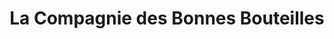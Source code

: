 ---
title: "La Compagnie des Bonnes Bouteilles"
url: /albi/la-compagnie-des-bonnes-bouteilles/
shop: alcool
---
